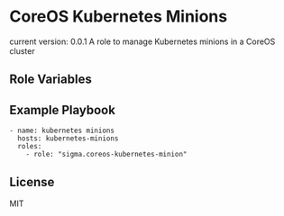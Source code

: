 CoreOS Kubernetes Minions
=========================

current version: 0.0.1
A role to manage Kubernetes minions in a CoreOS cluster

Role Variables
--------------

Example Playbook
----------------

    - name: kubernetes minions
      hosts: kubernetes-minions
      roles:
        - role: "sigma.coreos-kubernetes-minion"

License
-------

MIT
